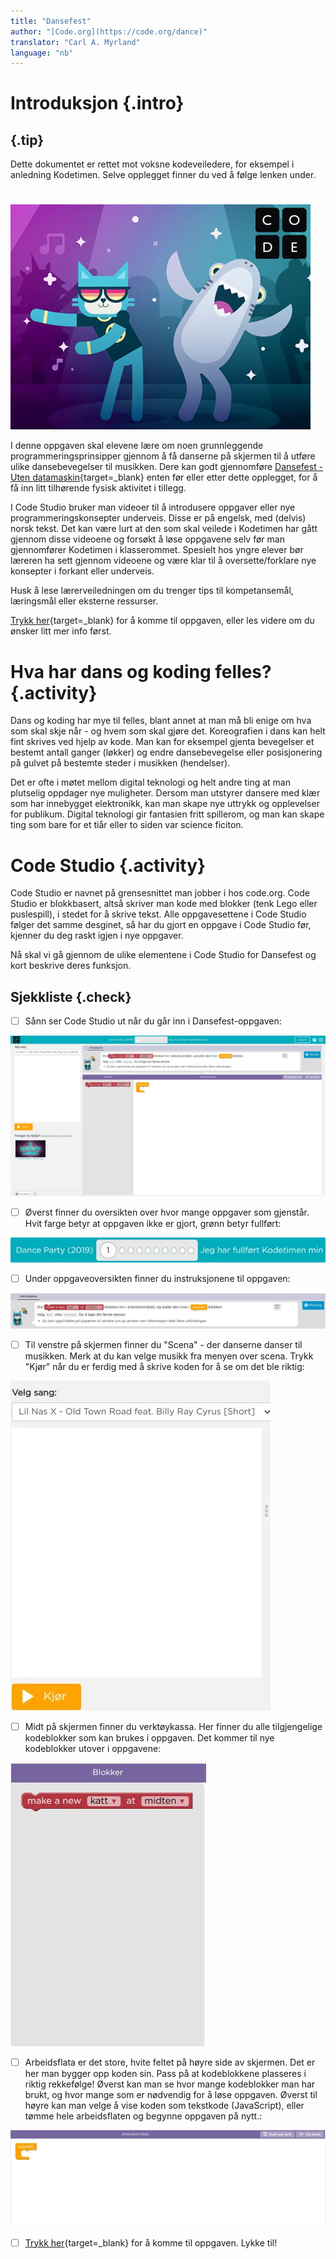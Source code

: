 ```yaml
---
title: "Dansefest"
author: "[Code.org](https://code.org/dance)"
translator: "Carl A. Myrland"
language: "nb"
---
```



# Introduksjon {.intro}

## {.tip}
Dette dokumentet er rettet mot voksne kodeveiledere, for eksempel i anledning Kodetimen. Selve opplegget finner du ved å følge lenken under.
#

![Bildebeskrivelse](danceparty-characters.jpg)

I denne oppgaven skal elevene lære om noen grunnleggende programmeringsprinsipper gjennom å få danserne på skjermen til å utføre ulike dansebevegelser til musikken. Dere kan godt gjennomføre [Dansefest - Uten datamaskin](https://oppgaver.kidsakoder.no/uten_datamaskin/Dansefest/Dansefest){target=_blank} enten før eller etter dette opplegget, for å få inn litt tilhørende fysisk aktivitet i tillegg.

I Code Studio bruker man videoer til å introdusere oppgaver eller nye programmeringskonsepter underveis. Disse er på engelsk, med (delvis) norsk tekst. Det kan være lurt at den som skal veilede i Kodetimen har gått gjennom disse videoene og forsøkt å løse oppgavene selv før man gjennomfører Kodetimen i klasserommet. Spesielt hos yngre elever bør læreren ha sett gjennom videoene og være klar til å oversette/forklare nye konsepter i forkant eller underveis.

Husk å lese lærerveiledningen om du trenger tips til kompetansemål, læringsmål eller eksterne ressurser.

[Trykk her](https://studio.code.org/s/dance-2019/stage/1/puzzle/1){target=_blank} for å komme til oppgaven, eller les videre om du ønsker litt mer info først.



# Hva har dans og koding felles? {.activity}

Dans og koding har mye til felles, blant annet at man må bli enige om hva som skal skje når - og hvem som skal gjøre det. Koreografien i dans kan helt fint skrives ved hjelp av kode. Man kan for eksempel gjenta bevegelser et bestemt antall ganger (løkker) og endre dansebevegelse eller posisjonering på gulvet på bestemte steder i musikken (hendelser).

Det er ofte i møtet mellom digital teknologi og helt andre ting at man plutselig oppdager nye muligheter. Dersom man utstyrer dansere med klær som har innebygget elektronikk, kan man skape nye uttrykk og opplevelser for publikum. Digital teknologi gir fantasien fritt spillerom, og man kan skape ting som bare for et tiår eller to siden var science ficiton.


# Code Studio {.activity}

Code Studio er navnet på grensesnittet man jobber i hos code.org. Code Studio er blokkbasert, altså skriver man kode med blokker (tenk Lego eller puslespill), i stedet for å skrive tekst. Alle oppgavesettene i Code Studio følger det samme desginet, så har du gjort en oppgave i Code Studio før, kjenner du deg raskt igjen i nye oppgaver.

Nå skal vi gå gjennom de ulike elementene i Code Studio for Dansefest og kort beskrive deres funksjon.

## Sjekkliste {.check}

- [ ] Sånn ser Code Studio ut når du går inn i Dansefest-oppgaven:

![Code Studio](codestudiodance.jpg)

- [ ] Øverst finner du oversikten over hvor mange oppgaver som gjenstår. Hvit farge betyr at oppgaven ikke er gjort, grønn betyr fullført:

![Oppgaveoversikt](oppgaveoversiktdance.jpg)

- [ ] Under oppgaveoversikten finner du instruksjonene til oppgaven:

![Instruks](instruksdance.jpg)

- [ ] Til venstre på skjermen finner du "Scena" - der danserne danser til musikken. Merk at du kan velge musikk fra menyen over scena. Trykk "Kjør" når du er ferdig med å skrive koden for å se om det ble riktig:

![Scene](scenedance.jpg)

- [ ] Midt på skjermen finner du verktøykassa. Her finner du alle tilgjengelige kodeblokker som kan brukes i oppgaven. Det kommer til nye kodeblokker utover i oppgavene:

![Verktøy](verktoydance.jpg)

- [ ] Arbeidsflata er det store, hvite feltet på høyre side av skjermen. Det er her man bygger opp koden sin. Pass på at kodeblokkene plasseres i riktig rekkefølge! Øverst kan man se hvor mange kodeblokker man har brukt, og hvor mange som er nødvendig for å løse oppgaven. Øverst til høyre kan man velge å vise koden som tekstkode (JavaScript), eller tømme hele arbeidsflaten og begynne oppgaven på nytt.:

![Arbeidsflate](arbeidsflatedance.jpg)

- [ ] [Trykk her](https://studio.code.org/s/dance-2019/stage/1/puzzle/1){target=_blank} for å komme til oppgaven. Lykke til!
